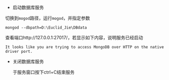 - 启动数据库服务

切换到`mogod`路径，运行`mogod`，并指定参数

```shell
mongod --dbpath=D:\Euclid_Jie\DBdata
```

查看端口http://127.0.0.1:27017/，若显示如下内容，说明服务已经启动

```
It looks like you are trying to access MongoDB over HTTP on the native driver port.
```

- 关闭数据库服务

  于服务窗口按下ctrl+C结束服务
